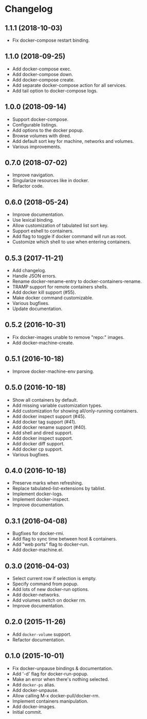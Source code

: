 # Changelog

## 1.1.1 (2018-10-03)

- Fix docker-compose restart binding.

## 1.1.0 (2018-09-25)

- Add docker-compose exec.
- Add docker-compose down.
- Add docker-compose create.
- Add separate docker-compose action for all services.
- Add tail option to docker-compose logs.

## 1.0.0 (2018-09-14)

- Support docker-compose.
- Configurable listings.
- Add options to the docker popup.
- Browse volumes with dired.
- Add default sort key for machine, networks and volumes.
- Various improvements.

## 0.7.0 (2018-07-02)

- Improve navigation.
- Singularize resources like in docker.
- Refactor code.

## 0.6.0 (2018-05-24)

- Improve documentation.
- Use lexical binding.
- Allow customization of tabulated list sort key.
- Support eshell to containers.
- Add flag to toggle if docker command will run as root.
- Customize which shell to use when entering containers.

## 0.5.3 (2017-11-21)

- Add changelog.
- Handle JSON errors.
- Rename docker-rename-entry to docker-containers-rename.
- TRAMP support for remote containers shells.
- Add docker kill support (#55).
- Make docker command customizable.
- Various bugfixes.
- Update documentation.

## 0.5.2 (2016-10-31)

- Fix docker-images unable to remove "repo:<none>" images.
- Add docker-machine-create.

## 0.5.1 (2016-10-18)

- Improve docker-machine-env parsing.

## 0.5.0 (2016-10-18)

- Show all containers by default.
- Add missing variable customization types.
- Add customization for showing all/only-running containers.
- Add docker inspect support (#45).
- Add docker tag support (#41).
- Add docker rename support (#40).
- Add shell and dired support.
- Add docker inspect support.
- Add docker diff support.
- Add docker cp support.
- Various bugfixes.

## 0.4.0 (2016-10-18)

- Preserve marks when refreshing.
- Replace tabulated-list-extensions by tablist.
- Implement docker-logs.
- Implement docker-inspect.
- Improve documentation.

## 0.3.1 (2016-04-08)

- Bugfixes for docker-rmi.
- Add flag to sync time between host & containers.
- Add "web ports" flag to docker-run.
- Add docker-machine.el.

## 0.3.0 (2016-04-03)

- Select current row if selection is empty.
- Specify command from popup.
- Add lots of new docker-run options.
- Add docker-networks.
- Add volumes switch on docker rm.
- Improve documentation.

## 0.2.0 (2015-11-26)

- Add `docker-volume` support.
- Refactor documentation.

## 0.1.0 (2015-10-01)

- Fix docker-unpause bindings & documentation.
- Add '-d' flag for docker-run-popup.
- Make an error when there's nothing selected.
- Add `docker-ps` alias.
- Add docker-unpause.
- Allow calling M-x docker-pull/docker-rm.
- Implement containers manipulation.
- Add docker-images.
- Initial commit.

